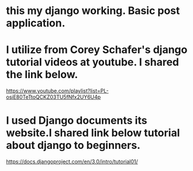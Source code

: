# this my django working. Basic post application. 
# I utilize from Corey Schafer's django tutorial videos at youtube. I shared the link below.
https://www.youtube.com/playlist?list=PL-osiE80TeTtoQCKZ03TU5fNfx2UY6U4p
# I used Django documents its website.I shared link below tutorial about django to beginners.
https://docs.djangoproject.com/en/3.0/intro/tutorial01/
